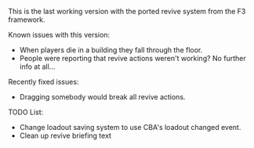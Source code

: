 This is the last working version with the ported revive system from the F3 framework.

Known issues with this version:

* When players die in a building they fall through the floor.
* People were reporting that revive actions weren't working? No further info at all...

Recently fixed issues:

* Dragging somebody would break all revive actions.

TODO List:

* Change loadout saving system to use CBA's loadout changed event.
* Clean up revive briefing text
